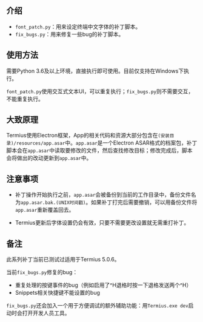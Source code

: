 ## 介绍

* `font_patch.py`：用来设定终端中文字体的补丁脚本。
* `fix_bugs.py`：用来修复一些bug的补丁脚本。

## 使用方法
需要Python 3.6及以上环境，直接执行即可使用。目前仅支持在Windows下执行。

`font_patch.py`使用交互式文本UI，可以重复执行；`fix_bugs.py`则不需要交互，不能重复执行。

## 大致原理
Termius使用Electron框架，App的相关代码和资源大部分包含在`(安装目录)/resources/app.asar`中。`app.asar`是一个Electron ASAR格式的档案包，补丁脚本会在`app.asar`中读取要修改的文件，然后查找修改目标；修改完成后，脚本会将做出的改动更新到`app.asar`中。

## 注意事项
* 补丁操作开始执行之前，`app.asar`会被备份到当前的工作目录中，备份文件名为`app.asar.bak.(UNIX时间戳)`。如果补丁打完后需要撤销，可以用备份文件将`app.asar`重新覆盖回去。

* Termius更新后字体设置仍会有效，只要不需要更改设置就无需重打补丁。

## 备注

此系列补丁当前已测试过适用于Termius 5.0.6。

当前`fix_bugs.py`修复的bug：

* 重复处理的按键事件的bug（例如启用了^H退格时按一下退格发送两个^H）
* Snippets相关快捷键不能设置的bug

`fix_bugs.py`还会加入一个用于方便调试的额外辅助功能：用`Termius.exe dev`启动时会打开开发人员工具。